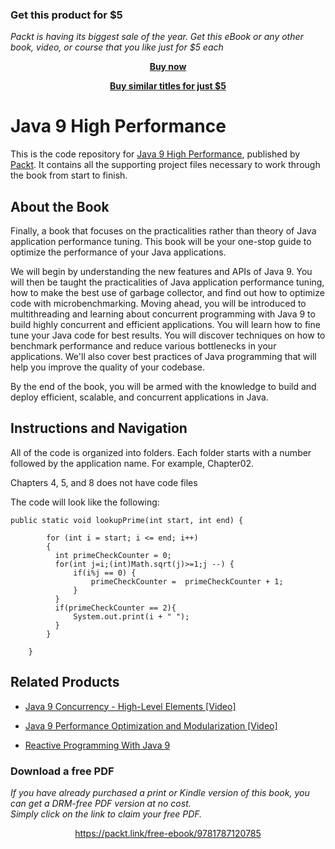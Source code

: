 
### Get this product for $5

<i>Packt is having its biggest sale of the year. Get this eBook or any other book, video, or course that you like just for $5 each</i>


<b><p align='center'>[Buy now](https://packt.link/9781787120785)</p></b>


<b><p align='center'>[Buy similar titles for just $5](https://subscription.packtpub.com/search)</p></b>


# Java 9 High Performance
This is the code repository for [Java 9 High Performance](https://www.packtpub.com/application-development/java-9-high-performance?utm_source=github&utm_medium=repository&utm_campaign=9781787120785), published by [Packt](https://www.packtpub.com/?utm_source=github). It contains all the supporting project files necessary to work through the book from start to finish.
## About the Book
Finally, a book that focuses on the practicalities rather than theory of Java application performance tuning. This book will be your one-stop guide to optimize the performance of your Java applications.

We will begin by understanding the new features and APIs of Java 9. You will then be taught the practicalities of Java application performance tuning, how to make the best use of garbage collector, and find out how to optimize code with microbenchmarking. Moving ahead, you will be introduced to multithreading and learning about concurrent programming with Java 9 to build highly concurrent and efficient applications. You will learn how to fine tune your Java code for best results. You will discover techniques on how to benchmark performance and reduce various bottlenecks in your applications. We'll also cover best practices of Java programming that will help you improve the quality of your codebase.

By the end of the book, you will be armed with the knowledge to build and deploy efficient, scalable, and concurrent applications in Java.
## Instructions and Navigation
All of the code is organized into folders. Each folder starts with a number followed by the application name. For example, Chapter02.

Chapters 4, 5, and 8 does not have code files

The code will look like the following:
```
public static void lookupPrime(int start, int end) {

        for (int i = start; i <= end; i++)         
        {
          int primeCheckCounter = 0;
          for(int j=i;(int)Math.sqrt(j)>=1;j --) {
              if(i%j == 0) {
                  primeCheckCounter =  primeCheckCounter + 1;
              }
          }
          if(primeCheckCounter == 2){
              System.out.print(i + " ");
          }
        }
        
    }
```



## Related Products
* [Java 9 Concurrency - High-Level Elements [Video]](https://www.packtpub.com/application-development/java-9-concurrency-high-level-elements-video?utm_source=github&utm_medium=repository&utm_campaign=9781788479639)

* [Java 9 Performance Optimization and Modularization [Video]](https://www.packtpub.com/application-development/java-9-performance-optimization-and-modularization-video?utm_source=github&utm_medium=repository&utm_campaign=9781788398084)

* [Reactive Programming With Java 9](https://www.packtpub.com/application-development/reactive-programming-java-9?utm_source=github&utm_medium=repository&utm_campaign=9781787124233)

### Download a free PDF

 <i>If you have already purchased a print or Kindle version of this book, you can get a DRM-free PDF version at no cost.<br>Simply click on the link to claim your free PDF.</i>
<p align="center"> <a href="https://packt.link/free-ebook/9781787120785">https://packt.link/free-ebook/9781787120785 </a> </p>